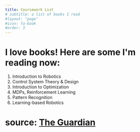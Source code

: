 ```yaml
---
title: Coursework List
# subtitle: a list of books I read
#layout: "page"
#icon: fa-book
#order: 3
---
```


# I love books! Here are some I'm reading now:

1. Introduction to Robotics
2. Control System Theory & Design
3. Introduction to Optimization
4. MDPs, Reinforcement Learning
5. Pattern Recognition
6. Learning-based Robotics


# source: [The Guardian](https://www.theguardian.com/books/booksblog/2011/jan/04/best-boring-books)